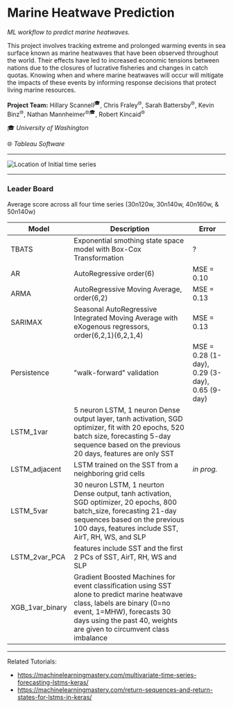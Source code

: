 # Marine Heatwave Prediction
*ML workflow to predict marine heatwaves.* 

This project involves tracking extreme and prolonged warming events in sea surface known as marine heatwaves that have been observed throughout the world. Their effects have led to increased economic tensions between nations due to the closures of lucrative fisheries and changes in catch quotas. Knowing when and where marine heatwaves will occur will mitigate the impacts of these events by informing response decisions that protect living marine resources.


**Project Team:** Hillary Scannell<sup>:mortar_board:</sup>, Chris Fraley<sup>:globe_with_meridians:</sup>, Sarah Battersby<sup>:globe_with_meridians:</sup>, Kevin Binz<sup>:globe_with_meridians:</sup>, Nathan Mannheimer<sup>:globe_with_meridians::mortar_board:</sup>, Robert Kincaid<sup>:globe_with_meridians:</sup>

:mortar_board: *University of Washington*

:globe_with_meridians: *Tableau Software*


***

![Location of Initial time series](https://github.com/hscannell/MHWpredict/blob/master/data/datamap.png)

***
### Leader Board 
Average score across all four time series (30n120w, 30n140w, 40n160w, & 50n140w)

| Model | Description | Error |
|---|---|---|
| TBATS | Exponential smothing state space model with Box-Cox Transformation |  ? |
| AR | AutoRegressive order(6) |  MSE = 0.10 |
| ARMA | AutoRegressive Moving Average, order(6,2) | MSE = 0.13 |
| SARIMAX | Seasonal AutoRegressive Integrated Moving Average with eXogenous regressors, order(6,2,1)(6,2,1,4) | MSE = 0.13 | 
| Persistence | "walk-forward" validation | MSE = 0.28 (1-day), 0.29 (3-day), 0.65 (9-day) |
|LSTM_1var | 5 neuron LSTM, 1 neuron Dense output layer, tanh activation, SGD optimizer, fit with 20 epochs, 520 batch size, forecasting 5-day sequence based on the previous 20 days, features are only SST | |
| LSTM_adjacent | LSTM trained on the SST from a neighboring grid cells | *in prog.*|
| LSTM_5var | 30 neuron LSTM, 1 neurton Dense output, tanh activation, SGD optimizer, 20 epochs, 800 batch_size, forecasting 21-day sequences based on the previous 100 days, features include SST, AirT, RH, WS, and SLP | |   
| LSTM_2var_PCA | features include SST and the first 2 PCs of SST, AirT, RH, WS and SLP | |
| XGB_1var_binary | Gradient Boosted Machines for event classification using SST alone to predict marine heatwave class, labels are binary (0=no event, 1=MHW), forecasts 30 days using the past 40, weights are given to circumvent class imbalance | |

***
Related Tutorials:
- https://machinelearningmastery.com/multivariate-time-series-forecasting-lstms-keras/
- https://machinelearningmastery.com/return-sequences-and-return-states-for-lstms-in-keras/

